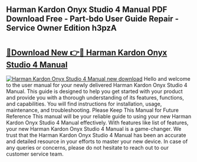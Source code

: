## Harman Kardon Onyx Studio 4 Manual PDF Download Free - Part-bdo User Guide Repair - Service Owner Edition h3pzA

# <h2><a href="http://bc45251.oget.top/?id=Harman+Kardon+Onyx+Studio+4+Manual">🔗Download New 👉🔴 Harman Kardon Onyx Studio 4 Manual</a></h2>

[![Harman Kardon Onyx Studio 4 Manual new download](https://i.imgur.com/5g1atiW.png)](http://bc45251.oget.top/?id=Harman+Kardon+Onyx+Studio+4+Manual)
Hello and welcome to the user manual for your newly delivered Harman Kardon Onyx Studio 4 Manual. This guide is designed to help you get started with your product and provide you with a thorough understanding of its features, functions, and capabilities. You will find instructions for installation, usage, maintenance, and troubleshooting. Please Keep This Manual for Future Reference This manual will be your reliable guide to using your new Harman Kardon Onyx Studio 4 Manual effectively. With features like list of features, your new Harman Kardon Onyx Studio 4 Manual is a game-changer. We trust that the Harman Kardon Onyx Studio 4 Manual has been an accurate and detailed resource in your efforts to master your new device. In case of any queries or concerns, please do not hesitate to reach out to our customer service team.
